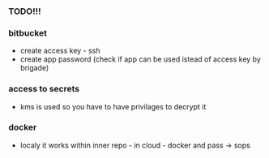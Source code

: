 ### TODO!!!

### bitbucket
- create access key - ssh
- create app password (check if app can be used istead of access key by brigade)

### access to secrets
- kms is used so you have to have privilages to decrypt it

### docker
- localy it works within inner repo - in cloud - docker and pass -> sops